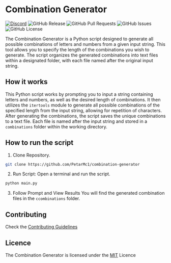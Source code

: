 # Combination Generator
[![Discord](https://img.shields.io/discord/1217057211575042058?logo=Discord&label=Discord&color=blue)](https://discord.gg/8Ab2uuqSYE)
![GitHub Release](https://img.shields.io/github/v/release/PetarMc1/combination-generator?include_prereleases&logo=github&color=red)
![GitHub Pull Requests](https://img.shields.io/github/issues-pr/PetarMc1/combination-generator?logo=github)
![GitHub Issues](https://img.shields.io/github/issues/PetarMc1/combination-generator?logo=github)
![GitHub License](https://img.shields.io/github/license/PetarMc1/combination-generator?color=blue)

The Combination Generator is a Python script designed to generate all possible combinations of letters and numbers from a given input string. This tool allows you to specify the 
length of the combinations you wish to generate. The script organizes the generated combinations into text files within a designated folder, with each file named after the 
original input string.


## How it works
This Python script works by prompting you to input a string containing letters and numbers, as well as the desired length of combinations. It then utilizes the `itertools` module 
to generate all possible combinations of the specified length from the input string, allowing for repetition of characters. After generating the combinations, the script saves 
the unique combinations to a text file. Each file is named after the input string and stored in a `combinations` folder within the working directory. 


## How to run the script

1. Clone Repository.
```bash
git clone https://github.com/PetarMc1/combination-generator
```

2. Run Script: Open a terminal and run the script.
```bash
python main.py
```

3. Follow Prompt and View Results
You will find the generated combination files in the `ccombinations` folder.

## Contributing
Check the [Contributing Guidelines](/CONTRIBUTING.md)

## Licence
The Combination Generator is licensed under the [MIT](/LICENCE) Licence